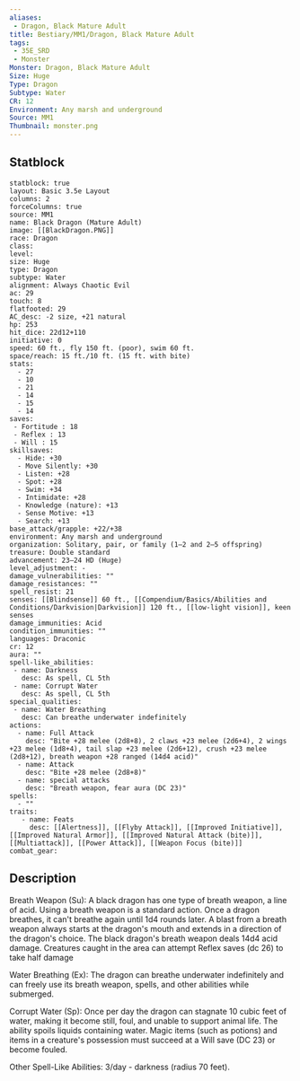 ```yaml
---
aliases:
 - Dragon, Black Mature Adult
title: Bestiary/MM1/Dragon, Black Mature Adult
tags:
 - 35E_SRD
 - Monster
Monster: Dragon, Black Mature Adult
Size: Huge
Type: Dragon
Subtype: Water
CR: 12
Environment: Any marsh and underground
Source: MM1
Thumbnail: monster.png
---
```


## Statblock

```statblock
statblock: true
layout: Basic 3.5e Layout
columns: 2
forceColumns: true
source: MM1 
name: Black Dragon (Mature Adult)
image: [[BlackDragon.PNG]]
race: Dragon
class: 
level: 
size: Huge
type: Dragon
subtype: Water
alignment: Always Chaotic Evil
ac: 29
touch: 8
flatfooted: 29
AC_desc: -2 size, +21 natural
hp: 253
hit_dice: 22d12+110
initiative: 0
speed: 60 ft., fly 150 ft. (poor), swim 60 ft.
space/reach: 15 ft./10 ft. (15 ft. with bite)
stats:
  - 27
  - 10
  - 21
  - 14
  - 15
  - 14
saves:
 - Fortitude : 18
 - Reflex : 13
 - Will : 15
skillsaves:
  - Hide: +30
  - Move Silently: +30
  - Listen: +28
  - Spot: +28
  - Swim: +34
  - Intimidate: +28
  - Knowledge (nature): +13
  - Sense Motive: +13
  - Search: +13
base_attack/grapple: +22/+38
environment: Any marsh and underground
organization: Solitary, pair, or family (1–2 and 2–5 offspring)
treasure: Double standard
advancement: 23–24 HD (Huge)
level_adjustment: -
damage_vulnerabilities: ""
damage_resistances: ""
spell_resist: 21
senses: [[Blindsense]] 60 ft., [[Compendium/Basics/Abilities and Conditions/Darkvision|Darkvision]] 120 ft., [[low-light vision]], keen senses
damage_immunities: Acid
condition_immunities: ""
languages: Draconic
cr: 12
aura: ""
spell-like_abilities:
 - name: Darkness
   desc: As spell, CL 5th
 - name: Corrupt Water
   desc: As spell, CL 5th
special_qualities:
 - name: Water Breathing
   desc: Can breathe underwater indefinitely
actions:
  - name: Full Attack
    desc: "Bite +28 melee (2d8+8), 2 claws +23 melee (2d6+4), 2 wings +23 melee (1d8+4), tail slap +23 melee (2d6+12), crush +23 melee (2d8+12), breath weapon +28 ranged (14d4 acid)"
  - name: Attack
    desc: "Bite +28 melee (2d8+8)"
  - name: special attacks
    desc: "Breath weapon, fear aura (DC 23)"
spells:
  - ""
traits:
   - name: Feats
     desc: [[Alertness]], [[Flyby Attack]], [[Improved Initiative]], [[Improved Natural Armor]], [[Improved Natural Attack (bite)]], [[Multiattack]], [[Power Attack]], [[Weapon Focus (bite)]]
combat_gear:  
```

## Description






Breath Weapon (Su): A black dragon has one type of breath weapon, a line of acid. Using a breath weapon is a standard action. Once a dragon breathes, it can't breathe again until 1d4 rounds later. A blast from a breath weapon always starts at the dragon's mouth and extends in a direction of the dragon's choice. The black dragon's breath weapon deals 14d4 acid damage. Creatures caught in the area can attempt Reflex saves (dc 26) to take half damage

Water Breathing (Ex): The dragon can breathe underwater indefinitely and can freely use its breath weapon, spells, and other abilities while submerged.

Corrupt Water (Sp): Once per day the dragon can stagnate 10 cubic feet of water, making it become still, foul, and unable to support animal life. The ability spoils liquids containing water. Magic items (such as potions) and items in a creature's possession must succeed at a Will save (DC 23) or become fouled.

Other Spell-Like Abilities: 3/day - darkness (radius 70 feet).